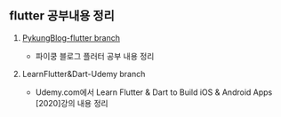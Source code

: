 ## flutter 공부내용 정리

1. [PykungBlog-flutter branch](https://github.com/zeus0007/flutterapp_study/branches)
   - 파이쿵 블로그 플러터 공부 내용 정리
  
2. LearnFlutter&Dart-Udemy branch
   - Udemy.com에서 Learn Flutter & Dart to Build iOS & Android Apps [2020]강의 내용 정리